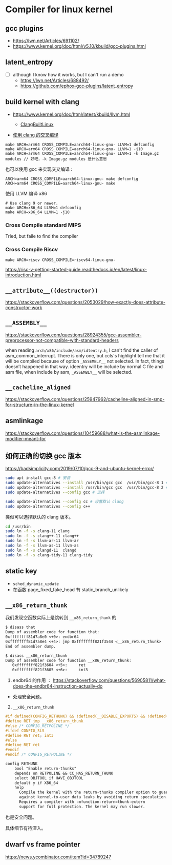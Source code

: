 # Compiler for linux kernel

## gcc plugins
- https://lwn.net/Articles/691102/
- https://www.kernel.org/doc/html/v5.10/kbuild/gcc-plugins.html

## latent_entropy
- [ ] although I know how it works, but I can't run a demo
   - https://lwn.net/Articles/688492/
   - https://github.com/ephox-gcc-plugins/latent_entropy

## build kernel with clang
- https://www.kernel.org/doc/html/latest/kbuild/llvm.html
    - [ClangBuiltLinux](https://github.com/ClangBuiltLinux/tc-build)

- [使用 clang 的交叉编译](https://github.com/MaskRay/ccls/wiki/Example-Projects)
```plain
make ARCH=arm64 CROSS_COMPILE=aarch64-linux-gnu- LLVM=1 defconfig
make ARCH=arm64 CROSS_COMPILE=aarch64-linux-gnu- LLVM=1 -j10
make ARCH=arm64 CROSS_COMPILE=aarch64-linux-gnu- LLVM=1 -k Image.gz modules // 好吧，-k Image.gz modules 是什么意思
```

也可以使用 gcc 来实现交叉编译 :
```plain
ARCH=arm64 CROSS_COMPILE=aarch64-linux-gnu- make defconfig
ARCH=arm64 CROSS_COMPILE=aarch64-linux-gnu- make
```

使用 LLVM 编译 x86
```plain
# Use clang 9 or newer.
make ARCH=x86_64 LLVM=1 defconfig
make ARCH=x86_64 LLVM=1 -j10
```

### Cross Compile standard MIPS
Tried, but faile to find the compiler

### Cross Compile Riscv
```plain
make ARCH=riscv CROSS_COMPILE=riscv64-linux-gnu-
```
https://risc-v-getting-started-guide.readthedocs.io/en/latest/linux-introduction.html

## `__attribute__((destructor))`

https://stackoverflow.com/questions/2053029/how-exactly-does-attribute-constructor-work

## `__ASSEMBLY__`

https://stackoverflow.com/questions/28924355/gcc-assembler-preprocessor-not-compatible-with-standard-headers

when reading `arch/x86/include/asm/idtentry.h`,
I can't find the caller of asm_common_interrupt.
There is only one, but ccls's highlight tell me that it will be compiled because of option `_ASSEMBLY__` not selected.
In fact, things doesn’t happened in that way.
ideentry will be include by normal C file and asm file,
when include by asm, `_ASSEMBLY__` will be selected.

## `__cacheline_aligned`

https://stackoverflow.com/questions/25947962/cacheline-aligned-in-smp-for-structure-in-the-linux-kernel

## asmlinkage
https://stackoverflow.com/questions/10459688/what-is-the-asmlinkage-modifier-meant-for

## 如何正确的切换 gcc 版本
https://badsimplicity.com/2019/07/10/gcc-9-and-ubuntu-kernel-error/

```sh
sudo apt install gcc-8 # 安装
sudo update-alternatives --install /usr/bin/gcc gcc  /usr/bin/gcc-8 1 # 添加 alternatives
sudo update-alternatives --install /usr/bin/gcc gcc  /usr/bin/gcc-8 2 # 添加 alternatives
sudo update-alternatives --config gcc # 选择

sudo update-alternatives --config cc # 设置默认 clang
sudo update-alternatives --config c++
```
类似可以选择默认的 clang 版本。

```sh
cd /usr/bin
sudo ln -f -s clang-11 clang
sudo ln -f -s clang++-11 clang++
sudo ln -f -s llvm-ar-11 llvm-ar
sudo ln -f -s llvm-as-11 llvm-as
sudo ln -f -s clangd-11  clangd
sudo ln -f -s clang-tidy-11 clang-tidy
```

## static key
- `sched_dynamic_update`
- 在函数 page_fixed_fake_head 有 static_branch_unlikely

## `__x86_return_thunk`
我们发现空函数实际上是跳转到 `__x86_return_thunk` 的
```txt
$ disass that
Dump of assembler code for function that:
0xffffffff81d7a8e0 <+0>: endbr64
0xffffffff81d7a8e4 <+4>: jmp 0xffffffff821f3544 <__x86_return_thunk>
End of assembler dump.

$ disass __x86_return_thunk
Dump of assembler code for function __x86_return_thunk:
   0xffffffff821f3604 <+5>:     ret
   0xffffffff821f3605 <+6>:     int3
```
1. endbr64 的作用 ： https://stackoverflow.com/questions/56905811/what-does-the-endbr64-instruction-actually-do
  - 处理安全问题。

2. `__x86_return_thunk`
```c
#if defined(CONFIG_RETHUNK) && !defined(__DISABLE_EXPORTS) && !defined(BUILD_VDSO)
#define RET	jmp __x86_return_thunk
#else /* CONFIG_RETPOLINE */
#ifdef CONFIG_SLS
#define RET	ret; int3
#else
#define RET	ret
#endif
#endif /* CONFIG_RETPOLINE */
```

```txt
config RETHUNK
	bool "Enable return-thunks"
	depends on RETPOLINE && CC_HAS_RETURN_THUNK
	select OBJTOOL if HAVE_OBJTOOL
	default y if X86_64
	help
	  Compile the kernel with the return-thunks compiler option to guard
	  against kernel-to-user data leaks by avoiding return speculation.
	  Requires a compiler with -mfunction-return=thunk-extern
	  support for full protection. The kernel may run slower.
```
也是安全问题。

具体细节有待深入。

## dwarf vs frame pointer
https://news.ycombinator.com/item?id=34789247
